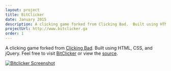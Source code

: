 ```yaml
---
layout: project
title: BitClicker
date: January 2015
description: A clicking game forked from Clicking Bad.  Built using HTML, CSS, and jQuery.
projectUrl: http://www.bitclicker.ga
order: 1
---
```

A clicking game forked from <a href="http://clickingbad.nullism.com/" target="_blank">Clicking Bad</a>.  Built using HTML, CSS, and jQuery.  Feel free to visit <a href="http://bitclicker.ga" target="_blank">BitClicker</a> or view the [source](https://github.com/nathanhleung/bitclicker).

<a href="http://www.bitclicker.ga" target="_blank">
  <img alt="Bitclicker Screenshot" src="http://i.imgur.com/eNy4lwv.png">
</a>
